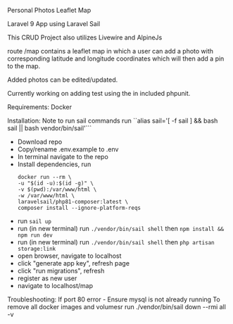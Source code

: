 Personal Photos Leaflet Map

Laravel 9 App using Laravel Sail

This CRUD Project also utilizes Livewire and AlpineJs

route /map contains a leaflet map in which a user can add a photo with corresponding latitude and longitude coordinates which will then add a pin to the map.

Added photos can be edited/updated.

Currently working on adding test using the in included phpunit.

Requirements:
Docker

Installation:
Note to run sail commands run ``alias sail='[ -f sail ] && bash sail || bash vendor/bin/sail'```

* Download repo
* Copy/rename .env.example to .env
* In terminal navigate to the repo
* Install dependencies, run
    ```
    docker run --rm \
    -u "$(id -u):$(id -g)" \
    -v $(pwd):/var/www/html \
    -w /var/www/html \
    laravelsail/php81-composer:latest \
    composer install --ignore-platform-reqs
    ```
* run ```sail up```
* run (in new terminal) run ```./vendor/bin/sail shell``` then  ```npm install && npm run dev```
* run (in new terminal) run ```./vendor/bin/sail shell``` then  ```php artisan storage:link```
* open browser, navigate to localhost
* click "generate app key", refresh page
* click "run migrations", refresh
* register as new user
* navigate to localhost/map

Troubleshooting:
If port 80 error - Ensure mysql is not already running
To remove all docker images and volumesr run ./vendor/bin/sail down --rmi all -v
